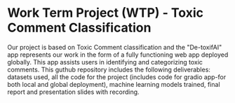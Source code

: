 # Work Term Project (WTP) - Toxic Comment Classification

Our project is based on Toxic Comment classification and the "De-toxifAI" app represents our work in the form of a fully functioning web app deployed globally. This app assists users in identifying and categorizing toxic comments. This guthub repository includes the following deliverables: datasets used, all the code for the project (includes code for gradio app-for both local and global deployment), machine learning models trained, final report and presentation slides with recording.
